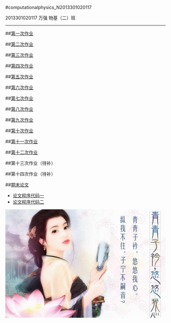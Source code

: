 #computationalphysics_N2013301020117 

2013301020117   万强   物基（二）班

---

##[第一次作业][1]

##[第二次作业][2]

##[第三次作业][3]

##[第四次作业][4]

##[第五次作业][5]

##[第六次作业][6]

##[第七次作业][7]

##[第八次作业][8]

##[第九次作业][9]

##[第十次作业][10]

##[第十一次作业][11]

##[第十二次作业][12]

##第十三次作业（待补）

##第十四次作业（待补）

##[期末论文][13]
* [论文程序代码一][14]
* [论文程序代码二][15]

![此处输入图片的描述][16]


  [1]: https://github.com/Adener/computationalphysics_N2013301020117/blob/master/%E7%AC%AC%E4%B8%80%E6%AC%A1%E4%BD%9C%E4%B8%9A.md
  [2]: https://github.com/Adener/computationalphysics_N2013301020117/blob/master/%E7%AC%AC%E4%BA%8C%E6%AC%A1%E4%BD%9C%E4%B8%9A.md
  [3]: https://github.com/Adener/computationalphysics_N2013301020117/blob/master/%E7%AC%AC%E5%9B%9B%E6%AC%A1%E4%BD%9C%E4%B8%9A.md
  [4]: https://github.com/Adener/computationalphysics_N2013301020117/blob/master/%E7%AC%AC%E5%9B%9B%E6%AC%A1%E4%BD%9C%E4%B8%9A.md
  [5]: https://github.com/Adener/computationalphysics_N2013301020117/blob/master/%E7%AC%AC%E4%BA%94%E6%AC%A1%E4%BD%9C%E4%B8%9A.md
  [6]: https://github.com/Adener/computationalphysics_N2013301020117/blob/master/%E7%AC%AC%E5%85%AD%E6%AC%A1%E4%BD%9C%E4%B8%9A.md
  [7]: https://github.com/Adener/computationalphysics_N2013301020117/blob/master/%E7%AC%AC%E4%B8%83%E6%AC%A1%E4%BD%9C%E4%B8%9A.md
  [8]: https://github.com/Adener/computationalphysics_N2013301020117/blob/master/%E7%AC%AC%E5%85%AB%E6%AC%A1%E4%BD%9C%E4%B8%9A.md
  [9]: https://github.com/Adener/computationalphysics_N2013301020117/blob/master/%E7%AC%AC%E4%B9%9D%E6%AC%A1%E4%BD%9C%E4%B8%9A.md
  [10]: https://github.com/Adener/computationalphysics_N2013301020117/blob/master/%E7%AC%AC%E5%8D%81%E6%AC%A1%E4%BD%9C%E4%B8%9A.md
  [11]: https://github.com/Adener/computationalphysics_N2013301020117/blob/master/%E7%AC%AC%E5%8D%81%E4%B8%80%E6%AC%A1%E4%BD%9C%E4%B8%9A.md
  [12]: https://github.com/Adener/computationalphysics_N2013301020117/blob/master/%E7%AC%AC%E5%8D%81%E4%BA%8C%E6%AC%A1%E4%BD%9C%E4%B8%9A.md
  [13]: https://github.com/Adener/computationalphysics_N2013301020117/blob/master/Python%E8%AE%BA%E6%96%87.pdf
  [14]: https://github.com/Adener/Program/blob/master/python%E8%AE%BA%E6%96%87%E4%BB%A3%E7%A0%811.py
  [15]: https://github.com/Adener/Program/blob/master/Python%E8%AE%BA%E6%96%87%E4%BB%A3%E7%A0%812.py
  [16]: https://github.com/Adener/picture/blob/master/%E8%AF%97%E7%BB%8F%E5%9B%BE%E7%89%874.jpg
  




  


